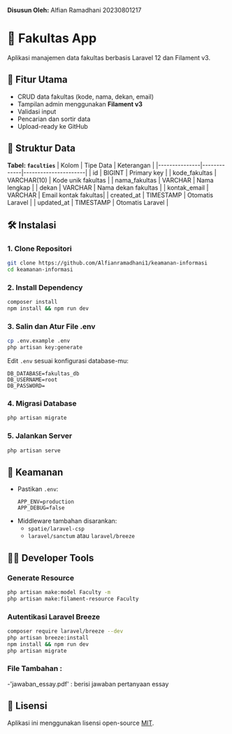 **Disusun Oleh:** Alfian Ramadhani 20230801217

# 📘 Fakultas App

Aplikasi manajemen data fakultas berbasis Laravel 12 dan Filament v3.

## 🚀 Fitur Utama

- CRUD data fakultas (kode, nama, dekan, email)
- Tampilan admin menggunakan **Filament v3**
- Validasi input
- Pencarian dan sortir data
- Upload-ready ke GitHub

## 📂 Struktur Data

**Tabel: `faculties`**
| Kolom         | Tipe Data   | Keterangan           |
|---------------|-------------|----------------------|
| id            | BIGINT      | Primary key          |
| kode_fakultas | VARCHAR(10) | Kode unik fakultas   |
| nama_fakultas | VARCHAR     | Nama lengkap         |
| dekan         | VARCHAR     | Nama dekan fakultas  |
| kontak_email  | VARCHAR     | Email kontak fakultas|
| created_at    | TIMESTAMP   | Otomatis Laravel     |
| updated_at    | TIMESTAMP   | Otomatis Laravel     |

## 🛠️ Instalasi

### 1. Clone Repositori
```bash
git clone https://github.com/Alfianramadhani1/keamanan-informasi
cd keamanan-informasi
```

### 2. Install Dependency
```bash
composer install
npm install && npm run dev
```

### 3. Salin dan Atur File .env
```bash
cp .env.example .env
php artisan key:generate
```
Edit `.env` sesuai konfigurasi database-mu:
```env
DB_DATABASE=fakultas_db
DB_USERNAME=root
DB_PASSWORD=
```

### 4. Migrasi Database
```bash
php artisan migrate
```

### 5. Jalankan Server
```bash
php artisan serve
```

## 🔐 Keamanan

- Pastikan `.env`:
  ```env
  APP_ENV=production
  APP_DEBUG=false
  ```
- Middleware tambahan disarankan:
  - `spatie/laravel-csp`
  - `laravel/sanctum` atau `laravel/breeze`

## 👨‍💻 Developer Tools

### Generate Resource
```bash
php artisan make:model Faculty -m
php artisan make:filament-resource Faculty
```

### Autentikasi Laravel Breeze
```bash
composer require laravel/breeze --dev
php artisan breeze:install
npm install && npm run dev
php artisan migrate
```
### File Tambahan :
-'jawaban_essay.pdf' : berisi jawaban pertanyaan essay


## 📄 Lisensi

Aplikasi ini menggunakan lisensi open-source [MIT](https://opensource.org/licenses/MIT).
